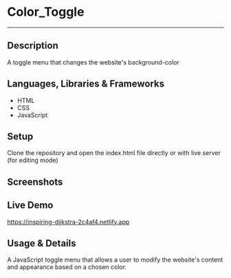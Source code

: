 # Color_Toggle
---


## Description 
A toggle menu that changes the website's background-color



## Languages, Libraries & Frameworks
* HTML 
* CSS
* JavaScript


## Setup 
Clone the repository and open the index.html file directly or with live server (for editing mode)


## Screenshots



## Live Demo 
https://inspiring-dijkstra-2c4af4.netlify.app


## Usage & Details 
A JavaScript toggle menu that allows a user to modify the website's content and appearance based on a chosen color.

